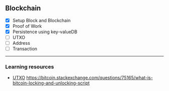 ## Blockchain

- [X] Setup Block and Blockchain
- [X] Proof of Work
- [X] Persistence using key-valueDB
- [ ] UTXO 
- [ ] Address
- [ ] Transaction

---
### Learning resources
 - [UTXO](https://www.clementinemoney.com/utxo/)
    https://bitcoin.stackexchange.com/questions/75165/what-is-bitcoin-locking-and-unlocking-script